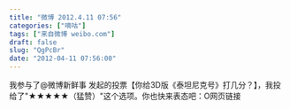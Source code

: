 ```yaml
---
title: "微博 2012.4.11 07:56"
categories: ["嘀咕"]
tags: ["来自微博 weibo.com"]
draft: false
slug: "QgPcBr"
date: "2012-04-11 07:56:00"
---
```


<p>我参与了@微博新鲜事 发起的投票【你给3D版《泰坦尼克号》打几分？】，我投给了"★★★★★（猛赞）"这个选项。你也快来表态吧：O网页链接  ​​​​</p>
